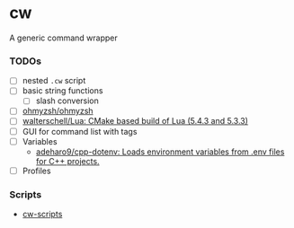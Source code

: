 cw
==
A generic command wrapper

### TODOs
- [ ] nested `.cw` script
- [ ] basic string functions
  - [ ] slash conversion
- [ ] [ohmyzsh/ohmyzsh](https://github.com/ohmyzsh/ohmyzsh)
- [ ] [walterschell/Lua: CMake based build of Lua (5.4.3 and 5.3.3)](https://github.com/walterschell/Lua)
- [ ] GUI for command list with tags
- [ ] Variables
  - [adeharo9/cpp-dotenv: Loads environment variables from .env files for C++ projects.](https://github.com/adeharo9/cpp-dotenv#variable-resolution)
- [ ] Profiles
### Scripts
- [cw-scripts](https://github.com/dirkarnez/cw-scripts)
